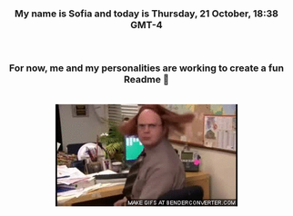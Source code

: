 


<div align="center">
<h3 >My name is Sofia and today is Thursday, 21 October, 18:38 GMT-4</h3><br>
<h3 >For now, me and my personalities are working to create a fun Readme 👋
</h3><br>
<img src='img/dwight.gif' alt='working...'/>
</div>
